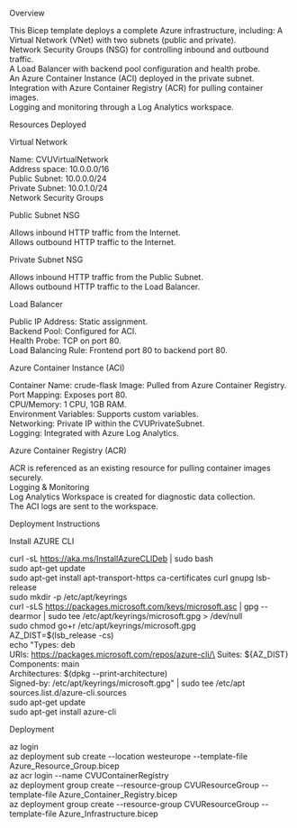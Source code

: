 Overview

This Bicep template deploys a complete Azure infrastructure, including:
A Virtual Network (VNet) with two subnets (public and private).\
Network Security Groups (NSG) for controlling inbound and outbound traffic.\
A Load Balancer with backend pool configuration and health probe.\
An Azure Container Instance (ACI) deployed in the private subnet.\
Integration with Azure Container Registry (ACR) for pulling container images.\
Logging and monitoring through a Log Analytics workspace.

Resources Deployed

Virtual Network

Name: CVUVirtualNetwork\
Address space: 10.0.0.0/16\
Public Subnet: 10.0.0.0/24\
Private Subnet: 10.0.1.0/24\
Network Security Groups

Public Subnet NSG

Allows inbound HTTP traffic from the Internet.\
Allows outbound HTTP traffic to the Internet.

Private Subnet NSG

Allows inbound HTTP traffic from the Public Subnet.\
Allows outbound HTTP traffic to the Load Balancer.

Load Balancer

Public IP Address: Static assignment.\
Backend Pool: Configured for ACI.\
Health Probe: TCP on port 80.\
Load Balancing Rule: Frontend port 80 to backend port 80.

Azure Container Instance (ACI)

Container Name: crude-flask
Image: Pulled from Azure Container Registry.\
Port Mapping: Exposes port 80.\
CPU/Memory: 1 CPU, 1GB RAM.\
Environment Variables: Supports custom variables.\
Networking: Private IP within the CVUPrivateSubnet.\
Logging: Integrated with Azure Log Analytics.

Azure Container Registry (ACR)

ACR is referenced as an existing resource for pulling container images securely.\
Logging & Monitoring\
Log Analytics Workspace is created for diagnostic data collection.\
The ACI logs are sent to the workspace.

Deployment Instructions

Install AZURE CLI

curl -sL https://aka.ms/InstallAzureCLIDeb | sudo bash\
sudo apt-get update\
sudo apt-get install apt-transport-https ca-certificates curl gnupg lsb-release\
sudo mkdir -p /etc/apt/keyrings\
curl -sLS https://packages.microsoft.com/keys/microsoft.asc |
  gpg --dearmor | sudo tee /etc/apt/keyrings/microsoft.gpg > /dev/null\
sudo chmod go+r /etc/apt/keyrings/microsoft.gpg\
AZ_DIST=$(lsb_release -cs)\
echo "Types: deb\
URIs: https://packages.microsoft.com/repos/azure-cli/\
Suites: ${AZ_DIST}\
Components: main\
Architectures: $(dpkg --print-architecture)\
Signed-by: /etc/apt/keyrings/microsoft.gpg" | sudo tee /etc/apt sources.list.d/azure-cli.sources\
sudo apt-get update\
sudo apt-get install azure-cli

Deployment

az login\
az deployment sub create --location westeurope --template-file Azure_Resource_Group.bicep\
az acr login --name CVUContainerRegistry\
az deployment group create --resource-group CVUResourceGroup --template-file Azure_Container_Registry.bicep\
az deployment group create --resource-group CVUResourceGroup --template-file Azure_Infrastructure.bicep
